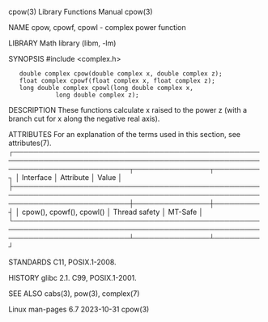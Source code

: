 cpow(3)								   Library Functions Manual							       cpow(3)

NAME
       cpow, cpowf, cpowl - complex power function

LIBRARY
       Math library (libm, -lm)

SYNOPSIS
       #include <complex.h>

       double complex cpow(double complex x, double complex z);
       float complex cpowf(float complex x, float complex z);
       long double complex cpowl(long double complex x,
				 long double complex z);

DESCRIPTION
       These functions calculate x raised to the power z (with a branch cut for x along the negative real axis).

ATTRIBUTES
       For an explanation of the terms used in this section, see attributes(7).
       ┌───────────────────────────────────────────────────────────────────────────────────────────────────────────────────────────┬───────────────┬─────────┐
       │ Interface														   │ Attribute	   │ Value   │
       ├───────────────────────────────────────────────────────────────────────────────────────────────────────────────────────────┼───────────────┼─────────┤
       │ cpow(), cpowf(), cpowl()												   │ Thread safety │ MT-Safe │
       └───────────────────────────────────────────────────────────────────────────────────────────────────────────────────────────┴───────────────┴─────────┘

STANDARDS
       C11, POSIX.1-2008.

HISTORY
       glibc 2.1.  C99, POSIX.1-2001.

SEE ALSO
       cabs(3), pow(3), complex(7)

Linux man-pages 6.7							  2023-10-31								       cpow(3)
